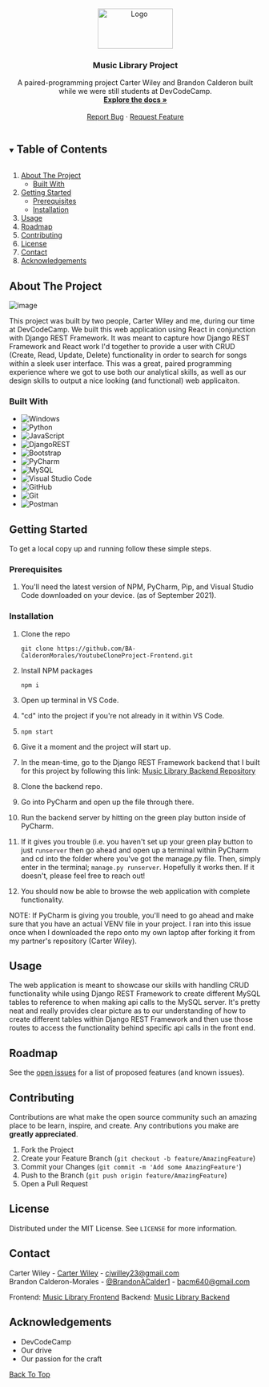 <!--
*** Thanks for checking out the Best-README-Template. If you have a suggestion
*** that would make this better, please fork the repo and create a pull request
*** or simply open an issue with the tag "enhancement".
*** Thanks again! Now go create something AMAZING! :D
***
***
***
*** To avoid retyping too much info. Do a search and replace for the following:
*** github_username, repo_name, twitter_handle, email, project_title, project_description
-->



<!-- PROJECT SHIELDS -->
<!--
*** I'm using markdown "reference style" links for readability.
*** Reference links are enclosed in brackets [ ] instead of parentheses ( ).
*** See the bottom of this document for the declaration of the reference variables
*** for contributors-url, forks-url, etc. This is an optional, concise syntax you may use.
*** https://www.markdownguide.org/basic-syntax/#reference-style-links
-->
<!-- [![Contributors][contributors-shield]][contributors-url]
[![Forks][forks-shield]][forks-url]
[![Stargazers][stars-shield]][stars-url]
[![Issues][issues-shield]][issues-url]
[![MIT License][license-shield]][license-url]
[![LinkedIn][linkedin-shield]][linkedin-url]
 -->

<!-- PROJECT LOGO -->
<br />
<p id="top" align="center">
  <a href="https://user-images.githubusercontent.com/62074841/132972804-3fdf75d1-e89f-4742-a9c9-34ff2ccf607c.png">
    <img src="https://user-images.githubusercontent.com/62074841/132972804-3fdf75d1-e89f-4742-a9c9-34ff2ccf607c.png" alt="Logo" width="150" height="80">
  </a>

  <h3 align="center">Music Library Project</h3>

  <p align="center">
    A paired-programming project Carter Wiley and Brandon Calderon built while we were still students at DevCodeCamp.
    <br />
    <a href="#about-the-project"><strong>Explore the docs »</strong></a>
    <br />
    <br />
<!--     <a href="https://ba-calderonmorales.github.io/MusicLibraryProject-FrontEnd/">View Demo</a>
    · -->
    <a href="https://github.com/BA-CalderonMorales/YoutubeCloneProject-Frontend/issues">Report Bug</a>
    ·
    <a href="https://github.com/BA-CalderonMorales/YoutubeCloneProject-Frontend/issues">Request Feature</a>
  </p>
</p>



<!-- TABLE OF CONTENTS -->
<details open="open">
  <summary><h2 style="display: inline-block">Table of Contents</h2></summary>
  <ol>
    <li>
      <a href="#about-the-project">About The Project</a>
      <ul>
        <li><a href="#built-with">Built With</a></li>
      </ul>
    </li>
    <li>
      <a href="#getting-started">Getting Started</a>
      <ul>
        <li><a href="#prerequisites">Prerequisites</a></li>
        <li><a href="#installation">Installation</a></li>
      </ul>
    </li>
    <li><a href="#usage">Usage</a></li>
    <li><a href="#roadmap">Roadmap</a></li>
    <li><a href="#contributing">Contributing</a></li>
    <li><a href="#license">License</a></li>
    <li><a href="#contact">Contact</a></li>
    <li><a href="#acknowledgements">Acknowledgements</a></li>
  </ol>
</details>



<!-- ABOUT THE PROJECT -->
## About The Project

![image](https://user-images.githubusercontent.com/62074841/133552718-c7fe6b0b-c02b-4983-bac6-70bcdf0f3fc6.png)

<p>
 This project was built by two people, Carter Wiley and me, during our time at DevCodeCamp. We built this web application 
 using React in conjunction with Django REST Framework. It was meant to capture how Django REST Framework and React work I'd 
 together to provide a user with CRUD (Create, Read, Update, Delete) functionality in order to search for songs within a sleek 
 user interface. This was a great, paired programming experience where we got to use both our analytical skills, as well as 
 our design skills to output a nice looking (and functional) web applicaiton.
</p>
<!-- Here's a blank template to get started:
**To avoid retyping too much info. Do a search and replace with your text editor for the following:**
`carter-willey or BA-CalderonMorales`, `MusicLibraryProject-FrontEnd`, `twitter_handle`, `email`, `project_title`, `project_description` -->


### Built With
<div id="built-with"></div>

* ![Windows](https://img.shields.io/badge/Windows-0078D6?style=for-the-badge&logo=windows&logoColor=white)
* ![Python](https://img.shields.io/badge/python-3670A0?style=for-the-badge&logo=python&logoColor=ffdd54)
* ![JavaScript](https://img.shields.io/badge/javascript-%23323330.svg?style=for-the-badge&logo=javascript&logoColor=%23F7DF1E)
* ![DjangoREST](https://img.shields.io/badge/DJANGO-REST-ff1709?style=for-the-badge&logo=django&logoColor=white&color=ff1709&labelColor=gray)
* ![Bootstrap](https://img.shields.io/badge/bootstrap-%23563D7C.svg?style=for-the-badge&logo=bootstrap&logoColor=white)
* ![PyCharm](https://img.shields.io/badge/pycharm-143?style=for-the-badge&logo=pycharm&logoColor=black&color=black&labelColor=green)
* ![MySQL](https://img.shields.io/badge/mysql-%2300f.svg?style=for-the-badge&logo=mysql&logoColor=white)
* ![Visual Studio Code](https://img.shields.io/badge/Visual%20Studio%20Code-0078d7.svg?style=for-the-badge&logo=visual-studio-code&logoColor=white)
* ![GitHub](https://img.shields.io/badge/github-%23121011.svg?style=for-the-badge&logo=github&logoColor=white)
* ![Git](https://img.shields.io/badge/git-%23F05033.svg?style=for-the-badge&logo=git&logoColor=white)
* ![Postman](https://img.shields.io/badge/Postman-FF6C37?style=for-the-badge&logo=postman&logoColor=white)


<!-- GETTING STARTED -->
## Getting Started

To get a local copy up and running follow these simple steps.

### Prerequisites

1. You'll need the latest version of NPM, PyCharm, Pip, and Visual Studio Code downloaded on your device. (as of September 2021).

### Installation

1. Clone the repo

   `git clone https://github.com/BA-CalderonMorales/YoutubeCloneProject-Frontend.git`

2. Install NPM packages
   
   `npm i`

3. Open up terminal in VS Code.
4. "cd" into the project if you're not already in it within VS Code.
5. `npm start`
6. Give it a moment and the project will start up.
7. In the mean-time, go to the Django REST Framework backend that I built for this project by following this link: <a href="https://github.com/BA-CalderonMorales/MusicLibraryProject-Backend">Music Library Backend Repository</a>
8. Clone the backend repo. 
9. Go into PyCharm and open up the file through there.
10. Run the backend server by hitting on the green play button inside of PyCharm. 
11. If it gives you trouble (i.e. you haven't set up your green play button to just `runserver` then go ahead and open up a terminal within PyCharm and cd into the folder where you've got the manage.py file. Then, simply enter in the terminal; `manage.py runserver`. Hopefully it works then. If it doesn't, please feel free to reach out!
12. You should now be able to browse the web application with complete functionality. 

NOTE: If PyCharm is giving you trouble, you'll need to go ahead and make sure that you have an actual VENV file in your project.
I ran into this issue once when I downloaded the repo onto my own laptop after forking it from my partner's repository (Carter Wiley).

<!-- USAGE EXAMPLES -->
## Usage

The web application is meant to showcase our skills with handling CRUD functionality while using Django REST Framework to create 
different MySQL tables to reference to when making api calls to the MySQL server. It's pretty neat and really provides clear 
picture as to our understanding of how to create different tables within Django REST Framework and then use those routes to access 
the functionality behind specific api calls in the front end.


<!-- ROADMAP -->
## Roadmap

See the [open issues](https://github.com/BA-CalderonMorales/MusicLibraryProject-FrontEnd/issues) for a list of proposed features (and known issues).



<!-- CONTRIBUTING -->
## Contributing

Contributions are what make the open source community such an amazing place to be learn, inspire, and create. Any contributions you make are **greatly appreciated**. 

1. Fork the Project
2. Create your Feature Branch (`git checkout -b feature/AmazingFeature`)
3. Commit your Changes (`git commit -m 'Add some AmazingFeature'`)
4. Push to the Branch (`git push origin feature/AmazingFeature`)
5. Open a Pull Request

<!-- LICENSE -->
## License

Distributed under the MIT License. See `LICENSE` for more information.


<!-- CONTACT -->
## Contact

Carter Wiley - [Carter Wiley](https://www.linkedin.com/in/carter-willey) - cjwilley23@gmail.com <br />
Brandon Calderon-Morales - [@BrandonACalder1](https://twitter.com/BrandonACalder1) - bacm640@gmail.com

Frontend: [Music Library Frontend](https://github.com/BA-CalderonMorales/MusicLibraryProject-FrontEnd)
Backend: [Music Library Backend](https://github.com/BA-CalderonMorales/MusicLibraryProject-Backend)


<!-- ACKNOWLEDGEMENTS -->
## Acknowledgements

* DevCodeCamp
* Our drive
* Our passion for the craft

<a href="#top">Back To Top</a>
